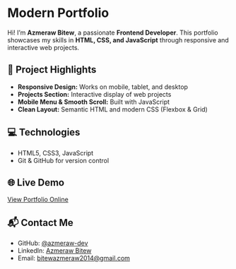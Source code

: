 # Modern Portfolio

Hi! I’m **Azmeraw Bitew**, a passionate **Frontend Developer**. This portfolio showcases my skills in **HTML, CSS, and JavaScript** through responsive and interactive web projects.

## 🚀 Project Highlights

- **Responsive Design:** Works on mobile, tablet, and desktop  
- **Projects Section:** Interactive display of web projects  
- **Mobile Menu & Smooth Scroll:** Built with JavaScript  
- **Clean Layout:** Semantic HTML and modern CSS (Flexbox & Grid)

## 💻 Technologies

- HTML5, CSS3, JavaScript  
- Git & GitHub for version control  

## 🌐 Live Demo

[View Portfolio Online](https://azmeraw-dev.github.io/my-modern-portfolio/)

## 📬 Contact Me  

- GitHub: [@azmeraw-dev](https://github.com/azmeraw-dev)  
- LinkedIn: [Azmeraw Bitew](https://www.linkedin.com/in/azmeraw-bitew-6315b9253?lipi=urn%3Ali%3Apage%3Ad_flagship3_profile_view_base_contact_details%3BnJp1ZMO8T7mIsMzrZ2HTNA%3D%3D)  
- Email: bitewazmeraw2014@gmail.com


